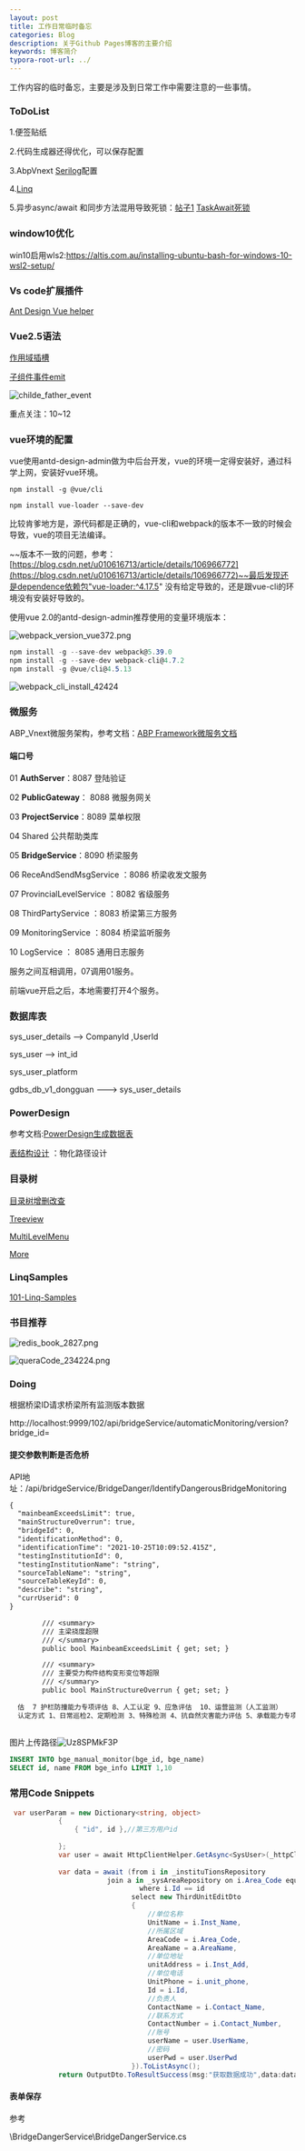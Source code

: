 ```yaml
---
layout: post
title: 工作日常临时备忘
categories: Blog
description: 关于Github Pages博客的主要介绍
keywords: 博客简介
typora-root-url: ../
---
```

工作内容的临时备忘，主要是涉及到日常工作中需要注意的一些事情。

### ToDoList

1.便签贴纸   

2.代码生成器还得优化，可以保存配置

3.AbpVnext [Serilog](https://blog.csdn.net/motl2000/article/details/107294864)配置 

4.[Linq](https://blog.csdn.net/pan_junbiao/article/details/79968226)

5.异步async/await 和同步方法混用导致死锁：[帖子1](https://www.cnblogs.com/JulianHuang/p/14817621.html) [TaskAwait死锁](https://lindexi.gitee.io/post/win10-uwp-%E5%BC%82%E6%AD%A5%E8%BD%AC%E5%90%8C%E6%AD%A5.html)





### window10优化

win10启用wls2:https://altis.com.au/installing-ubuntu-bash-for-windows-10-wsl2-setup/


### Vs code扩展插件

[Ant Design Vue helper](https://marketplace.visualstudio.com/items?itemName=ant-design-vue.vscode-ant-design-vue-helper)



### Vue2.5语法

[作用域插槽](https://cn.vuejs.org/v2/guide/components-slots.html)

[子组件事件emit](https://cn.vuejs.org/v2/guide/components.html?#%E4%BD%BF%E7%94%A8%E4%BA%8B%E4%BB%B6%E6%8A%9B%E5%87%BA%E4%B8%80%E4%B8%AA%E5%80%BC)

![childe_father_event](/images/posts/child_father_event.png)

重点关注：10~12

### vue环境的配置

vue使用antd-design-admin做为中后台开发，vue的环境一定得安装好，通过科学上网，安装好vue环境。

`npm install -g @vue/cli`

`npm install vue-loader --save-dev`

比较肯爹地方是，源代码都是正确的，vue-cli和webpack的版本不一致的时候会导致，vue的项目无法编译。

~~版本不一致的问题，参考：[https://blog.csdn.net/u010616713/article/details/106966772](https://blog.csdn.net/u010616713/article/details/106966772)~~最后发现还是dependence依赖包"vue-loader:^4.17.5" 没有给定导致的，还是跟vue-cli的环境没有安装好导致的。

使用vue 2.0的antd-design-admin推荐使用的变量环境版本：

![webpack_version_vue372.png](/images/posts/webpack_version_vue372.png)

```c#
npm install -g --save-dev webpack@5.39.0
npm install -g --save-dev webpack-cli@4.7.2
npm install -g @vue/cli@4.5.13
```

![webpack_cli_install_42424](/images/posts/webpack_cli_install_42424.png)

### 微服务

ABP_Vnext微服务架构，参考文档：[ABP Framework微服务文档](https://docs.abp.io/zh-Hans/abp/latest/Samples/Microservice-Demo)

#### 端口号

01 **AuthServer**：8087   登陆验证

02 **PublicGateway**： 8088  微服务网关

03 **ProjectService**：8089  菜单权限

04 Shared 公共帮助类库

05 **BridgeService**：8090 桥梁服务

06 ReceAndSendMsgService ：8086  桥梁收发文服务

07 ProvincialLevelService ：8082 省级服务

08 ThirdPartyService ：8083 桥梁第三方服务

09 MonitoringService ：8084  桥梁监听服务

10 LogService ： 8085  通用日志服务

服务之间互相调用，07调用01服务。

前端vue开启之后，本地需要打开4个服务。

### 数据库表

sys_user_details   --> CompanyId ,UserId

sys_user     --> int_id  

sys_user_platform 

gdbs_db_v1_dongguan --->  sys_user_details


### PowerDesign

参考文档:[PowerDesign生成数据表](https://www.cnblogs.com/timingstarts/p/12640336.html)

[表结构设计](https://www.cnblogs.com/goloving/p/13570067.html)  ：物化路径设计 

### 目录树

[目录树增删改查](https://www.mysqltutorial.org/mysql-adjacency-list-tree/)

[Treeview](https://www.phpflow.com/php/treeview-using-bootstrap-treeview-php-mysql/)

[MultiLevelMenu](https://github.com/jdriesen/MultiLevelMenu)

[More](https://www.google.com/search?q=tree%20menu%20php%20mysql%20example%20site%3Agithub.com&newwindow=1&ei=5eN1YczSDe-kytMPvNKB2Ao&ved=2ahUKEwiM2aHlkeTzAhVvknIEHTxpAKsQ2wF6BAgnEAE&uact=5&oq=github&gs_lcp=Cgdnd3Mtd2l6EAMyEAguELEDEMcBENEDEEMQkwIyBQgAEJECMgQIABBDMgcIABCxAxBDMgQIABBDMgQIABBDMgQIABBDMgoIABCxAxCDARBDMggIABCABBCxAzIFCAAQgARKBAhBGABQAFgAYJMBaABwAHgAgAGuAogBrgKSAQMzLTGYAQA&sclient=gws-wiz)



### LinqSamples

[101-Linq-Samples](https://github.com/victorjspinto/101-Linq-Samples)





### 书目推荐

![redis_book_2827.png](/images/posts/redis_book_2827.png)

![queraCode_234224.png](/images/posts/queraCode_234224.png)



### Doing

根据桥梁ID请求桥梁所有监测版本数据

http://localhost:9999/102/api/bridgeService/automaticMonitoring/version?bridge_id=



#### 提交参数判断是否危桥

API地址：/api/bridgeService/BridgeDanger/IdentifyDangerousBridgeMonitoring

```tex
{
  "mainbeamExceedsLimit": true,
  "mainStructureOverrun": true,
  "bridgeId": 0,
  "identificationMethod": 0,
  "identificationTime": "2021-10-25T10:09:52.415Z",
  "testingInstitutionId": 0,
  "testingInstitutionName": "string",
  "sourceTableName": "string",
  "sourceTableKeyId": 0,
  "describe": "string",
  "currUserid": 0
}

        /// <summary>
        /// 主梁挠度超限
        /// </summary>
        public bool MainbeamExceedsLimit { get; set; }

        /// <summary>
        /// 主要受力构件结构变形变位等超限
        /// </summary>
        public bool MainStructureOverrun { get; set; }
        
  估  7 护栏防撞能力专项评估 8、人工认定 9、应急评估  10、运营监测（人工监测）
  认定方式 1、日常巡检2、定期检测	3、特殊检测 4、抗自然灾害能力评估 5、承载能力专项评估 6、独柱墩桥梁横向倾覆安全评估  7 护栏防撞能力专项评估 8、人工认定 9、应急评估  10、运营监测（人工监测）
  
```

图片上传路径![Uz8SPMkF3P](/images/posts/Uz8SPMkF3P.png)



```sql
INSERT INTO bge_manual_monitor(bge_id, bge_name)
SELECT id, name FROM bge_info LIMIT 1,10
```

### 常用Code Snippets

```c#
 var userParam = new Dictionary<string, object>
            {
                { "id", id },//第三方用户id
               
            };
            var user = await HttpClientHelper.GetAsync<SysUser>(_httpClientFactory, _httpContext.HttpContext, userPath, PlatFormEnum.AuthService, userParam);
            
            var data = await (from i in _instituTionsRepository
                        join a in _sysAreaRepository on i.Area_Code equals a.AreaCode
                                where i.Id == id
                              select new ThirdUnitEditDto
                              {
                                  //单位名称
                                  UnitName = i.Inst_Name,
                                  //所属区域
                                  AreaCode = i.Area_Code,
                                  AreaName = a.AreaName,
                                  //单位地址
                                  unitAddress = i.Inst_Add,
                                  //单位电话
                                  UnitPhone = i.unit_phone,
                                  Id = i.Id,
                                  //负责人
                                  ContactName = i.Contact_Name,
                                  //联系方式
                                  ContactNumber = i.Contact_Number,
                                  //账号
                                  userName = user.UserName,
                                  //密码
                                  userPwd = user.UserPwd
                              }).ToListAsync();
            return OutputDto.ToResultSuccess(msg:"获取数据成功",data:data);
```

#### 表单保存

参考

\BridgeDangerService\BridgeDangerService.cs





